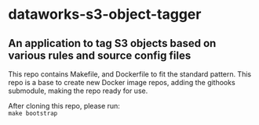 # dataworks-s3-object-tagger

## An application to tag S3 objects based on various rules and source config files

This repo contains Makefile, and Dockerfile to fit the standard pattern.
This repo is a base to create new Docker image repos, adding the githooks submodule, making the repo ready for use.

After cloning this repo, please run:  
`make bootstrap`